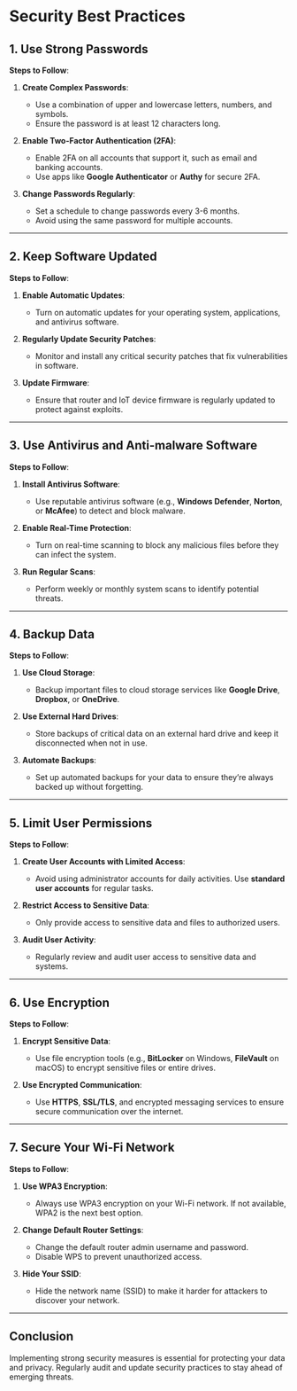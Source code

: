 # Security Best Practices

## 1. Use Strong Passwords

**Steps to Follow**:
1. **Create Complex Passwords**:
   - Use a combination of upper and lowercase letters, numbers, and symbols.
   - Ensure the password is at least 12 characters long.

2. **Enable Two-Factor Authentication (2FA)**:
   - Enable 2FA on all accounts that support it, such as email and banking accounts.
   - Use apps like **Google Authenticator** or **Authy** for secure 2FA.

3. **Change Passwords Regularly**:
   - Set a schedule to change passwords every 3-6 months.
   - Avoid using the same password for multiple accounts.

---

## 2. Keep Software Updated

**Steps to Follow**:
1. **Enable Automatic Updates**:
   - Turn on automatic updates for your operating system, applications, and antivirus software.
   
2. **Regularly Update Security Patches**:
   - Monitor and install any critical security patches that fix vulnerabilities in software.

3. **Update Firmware**:
   - Ensure that router and IoT device firmware is regularly updated to protect against exploits.

---

## 3. Use Antivirus and Anti-malware Software

**Steps to Follow**:
1. **Install Antivirus Software**:
   - Use reputable antivirus software (e.g., **Windows Defender**, **Norton**, or **McAfee**) to detect and block malware.

2. **Enable Real-Time Protection**:
   - Turn on real-time scanning to block any malicious files before they can infect the system.

3. **Run Regular Scans**:
   - Perform weekly or monthly system scans to identify potential threats.

---

## 4. Backup Data

**Steps to Follow**:
1. **Use Cloud Storage**:
   - Backup important files to cloud storage services like **Google Drive**, **Dropbox**, or **OneDrive**.

2. **Use External Hard Drives**:
   - Store backups of critical data on an external hard drive and keep it disconnected when not in use.

3. **Automate Backups**:
   - Set up automated backups for your data to ensure they’re always backed up without forgetting.

---

## 5. Limit User Permissions

**Steps to Follow**:
1. **Create User Accounts with Limited Access**:
   - Avoid using administrator accounts for daily activities. Use **standard user accounts** for regular tasks.

2. **Restrict Access to Sensitive Data**:
   - Only provide access to sensitive data and files to authorized users.

3. **Audit User Activity**:
   - Regularly review and audit user access to sensitive data and systems.

---

## 6. Use Encryption

**Steps to Follow**:
1. **Encrypt Sensitive Data**:
   - Use file encryption tools (e.g., **BitLocker** on Windows, **FileVault** on macOS) to encrypt sensitive files or entire drives.

2. **Use Encrypted Communication**:
   - Use **HTTPS**, **SSL/TLS**, and encrypted messaging services to ensure secure communication over the internet.

---

## 7. Secure Your Wi-Fi Network

**Steps to Follow**:
1. **Use WPA3 Encryption**:
   - Always use WPA3 encryption on your Wi-Fi network. If not available, WPA2 is the next best option.

2. **Change Default Router Settings**:
   - Change the default router admin username and password.
   - Disable WPS to prevent unauthorized access.

3. **Hide Your SSID**:
   - Hide the network name (SSID) to make it harder for attackers to discover your network.

---

## Conclusion

Implementing strong security measures is essential for protecting your data and privacy. Regularly audit and update security practices to stay ahead of emerging threats.
